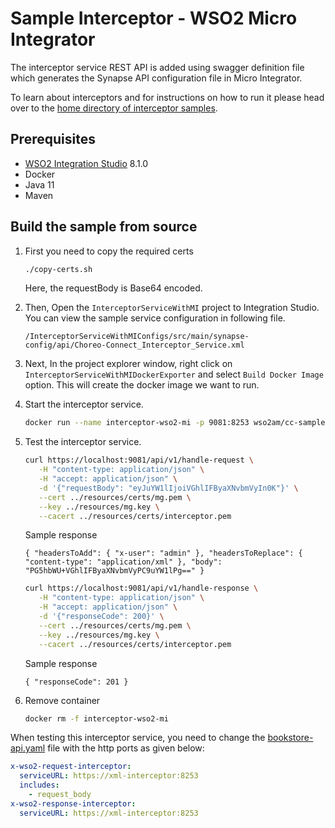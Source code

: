 # Sample Interceptor - WSO2 Micro Integrator

The interceptor service REST API is added using swagger definition file which generates the Synapse API configuration file in Micro Integrator.

To learn about interceptors and for instructions on how to run it please head over to the
[home directory of interceptor samples](../README.md#samples).

## Prerequisites
- [WSO2 Integration Studio](https://wso2.com/integration/integration-studio/) 8.1.0
- Docker
- Java 11
- Maven

## Build the sample from source

1. First you need to copy the required certs
   ```sh
   ./copy-certs.sh
   ```
   Here, the requestBody is Base64 encoded.

2. Then, Open the `InterceptorServiceWithMI` project to Integration Studio. You can view the sample service configuration in  following file.
   ```
   /InterceptorServiceWithMIConfigs/src/main/synapse-config/api/Choreo-Connect_Interceptor_Service.xml
   ```

3. Next, In the project explorer window, right click on `InterceptorServiceWithMIDockerExporter` and select `Build Docker Image` option. This will create the docker image we want to run.

2. Start the interceptor service.
   ```sh
   docker run --name interceptor-wso2-mi -p 9081:8253 wso2am/cc-sample-xml-interceptor-wso2-mi:v1.0.0
   ```

3. Test the interceptor service.
   ```sh
   curl https://localhost:9081/api/v1/handle-request \
      -H "content-type: application/json" \
      -H "accept: application/json" \
      -d '{"requestBody": "eyJuYW1lIjoiVGhlIFByaXNvbmVyIn0K"}' \
      --cert ../resources/certs/mg.pem \
      --key ../resources/mg.key \
      --cacert ../resources/certs/interceptor.pem
   ```
   Sample response
   ```
   { "headersToAdd": { "x-user": "admin" }, "headersToReplace": { "content-type": "application/xml" }, "body": "PG5hbWU+VGhlIFByaXNvbmVyPC9uYW1lPg==" }
   ```

   ```sh
   curl https://localhost:9081/api/v1/handle-response \
      -H "content-type: application/json" \
      -H "accept: application/json" \
      -d '{"responseCode": 200}' \
      --cert ../resources/certs/mg.pem \
      --key ../resources/mg.key \
      --cacert ../resources/certs/interceptor.pem
   ```
   Sample response
   ```
   { "responseCode": 201 }
   ```

4. Remove container
   ```sh
   docker rm -f interceptor-wso2-mi
   ```

When testing this interceptor service, you need to change the [bookstore-api.yaml](https://github.com/wso2/product-microgateway/blob/main/samples/interceptors/bookstore-api.yaml) file with the http ports as given below:

```yaml
x-wso2-request-interceptor:
  serviceURL: https://xml-interceptor:8253
  includes:
    - request_body
x-wso2-response-interceptor:
  serviceURL: https://xml-interceptor:8253
```
